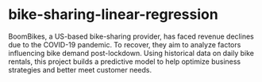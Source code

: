 # bike-sharing-linear-regression
BoomBikes, a US-based bike-sharing provider, has faced revenue declines due to the COVID-19 pandemic. To recover, they aim to analyze factors influencing bike demand post-lockdown. Using historical data on daily bike rentals, this project builds a predictive model to help optimize business strategies and better meet customer needs.
